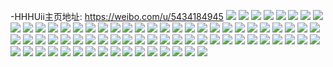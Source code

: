 -HHHUii主页地址: https://weibo.com/u/5434184945 
![](https://wx4.sinaimg.cn/mw2000/005VLhKhly1h9jbh4jjnzj30tu13uqb0.jpg) 
![](https://wx4.sinaimg.cn/mw2000/005VLhKhly1h9jbh4z4enj30u0199wou.jpg) 
![](https://wx4.sinaimg.cn/mw2000/005VLhKhly1h9jbh5densj30u01sxn53.jpg) 
![](https://wx4.sinaimg.cn/mw2000/005VLhKhly1h9jbh5nn44j30tu13ugrq.jpg) 
![](https://wx4.sinaimg.cn/mw2000/005VLhKhly1h9jbh68sg4j30tu13uain.jpg) 
![](https://wx4.sinaimg.cn/mw2000/005VLhKhly1h9jbkn7o4hj30tu13utdz.jpg) 
![](https://wx4.sinaimg.cn/mw2000/005VLhKhly1h97pyssdx2j30tu13uwjv.jpg) 
![](https://wx4.sinaimg.cn/mw2000/005VLhKhly1h8ppjs12iuj30u01hctip.jpg) 
![](https://wx4.sinaimg.cn/mw2000/005VLhKhly1h8ppjutg7bj30tu13uaji.jpg) 
![](https://wx4.sinaimg.cn/mw2000/005VLhKhly1h8ppk1f4r5j30uk5ni4qr.jpg) 
![](https://wx4.sinaimg.cn/mw2000/005VLhKhly1h8ppjrivitj32c0340hdu.jpg) 
![](https://wx4.sinaimg.cn/mw2000/005VLhKhly1h8ppk21b4fj30tu13uq9g.jpg) 
![](https://wx4.sinaimg.cn/mw2000/005VLhKhly1h8ppki18k1j31yc0wi1ky.jpg) 
![](https://wx4.sinaimg.cn/mw2000/005VLhKhly1h8ppkimlmvj31o0280tsa.jpg) 
![](https://wx4.sinaimg.cn/mw2000/005VLhKhly1h8h9huzs3vj313u0tuk2x.jpg) 
![](https://wx4.sinaimg.cn/mw2000/005VLhKhly1h8h9hv9rovj30u01hcak9.jpg) 
![](https://wx4.sinaimg.cn/mw2000/005VLhKhly1h8h9hwlaq2j30u01sytjt.jpg) 
![](https://wx4.sinaimg.cn/mw2000/005VLhKhly1h8h9iwam33j30u01sxgt8.jpg) 
![](https://wx4.sinaimg.cn/mw2000/005VLhKhly1h89bj49y6mj31hc0u0dpn.jpg) 
![](https://wx4.sinaimg.cn/mw2000/005VLhKhly1h89bjdileuj30u0131qfe.jpg) 
![](https://wx4.sinaimg.cn/mw2000/005VLhKhly1h82cgvwmtij32c0340hdu.jpg) 
![](https://wx4.sinaimg.cn/mw2000/005VLhKhly1h82cgxhns2j32c0340kjm.jpg) 
![](https://wx4.sinaimg.cn/mw2000/005VLhKhly1h82chfbn6dj31qx2hp4qp.jpg) 
![](https://wx4.sinaimg.cn/mw2000/005VLhKhly1h82chc15ghj30wi1yce81.jpg) 
![](https://wx4.sinaimg.cn/mw2000/005VLhKhly1h82cnoihjoj31yc0wiwn4.jpg) 
![](https://wx4.sinaimg.cn/mw2000/005VLhKhly1h7oowjcapcj30u0140n3r.jpg) 
![](https://wx4.sinaimg.cn/mw2000/005VLhKhly1h6vdn6gcqmj30qh0zsjvq.jpg) 
![](https://wx4.sinaimg.cn/mw2000/005VLhKhly1h6vdjr9axej30tu13ut9y.jpg) 
![](https://wx4.sinaimg.cn/mw2000/005VLhKhly1h6vdn74elaj30tu13u0ui.jpg) 
![](https://wx4.sinaimg.cn/mw2000/005VLhKhly1h6mo8hiunoj30tu13udo4.jpg) 
![](https://wx4.sinaimg.cn/mw2000/005VLhKhly1h6mo8j173fj30tu13un0w.jpg) 
![](https://wx4.sinaimg.cn/mw2000/005VLhKhly1h6mp2if7j9j30vg17vt9b.jpg) 
![](https://wx4.sinaimg.cn/mw2000/005VLhKhly1h6gvuqavvkj30u0140799.jpg) 
![](https://wx4.sinaimg.cn/mw2000/005VLhKhly1h6atspfcdej30sg23u76s.jpg) 
![](https://wx4.sinaimg.cn/mw2000/005VLhKhly1h6att1h2wmj30sm0hbmxq.jpg) 
![](https://wx4.sinaimg.cn/mw2000/005VLhKhly1h68r1jeqvnj30l30pp788.jpg) 
![](https://wx4.sinaimg.cn/mw2000/005VLhKhly1h68r0f543pj30u0140tg1.jpg) 
![](https://wx4.sinaimg.cn/mw2000/005VLhKhly1h68r0filijj30u0140wfa.jpg) 
![](https://wx4.sinaimg.cn/mw2000/005VLhKhly1h68r0yz9f7j30n50ctgm5.jpg) 
![](https://wx4.sinaimg.cn/mw2000/005VLhKhly1h68r0g11i3j30u015jtae.jpg) 
![](https://wx4.sinaimg.cn/mw2000/005VLhKhly1h5wmpkitquj32c0340000.jpg) 
![](https://wx4.sinaimg.cn/mw2000/005VLhKhly1h5wmprdn4kj30tx1d37i4.jpg) 
![](https://wx4.sinaimg.cn/mw2000/005VLhKhly1h5ni1dzihsj30sm0z3q86.jpg) 
![](https://wx4.sinaimg.cn/mw2000/005VLhKhly1h5gzguuy15j30u0140afu.jpg) 
![](https://wx4.sinaimg.cn/mw2000/005VLhKhly1h5gzyn9x2ij30tu13uahz.jpg) 
![](https://wx4.sinaimg.cn/mw2000/005VLhKhly1h5gzymzj0aj30tu13u0wq.jpg) 
![](https://wx4.sinaimg.cn/mw2000/005VLhKhly1h5gzynlr82j313u0tuahl.jpg) 
![](https://wx4.sinaimg.cn/mw2000/005VLhKhly1h5gzynum2ij30tu13uth6.jpg) 
![](https://wx4.sinaimg.cn/mw2000/005VLhKhly1h5gzgtms5tj30u014079f.jpg) 
![](https://wx4.sinaimg.cn/mw2000/005VLhKhly1h5gzyo4g7pj30t70mkju3.jpg) 
![](https://wx4.sinaimg.cn/mw2000/005VLhKhly1h5dm5e9zhhj313u0tu46q.jpg) 
![](https://wx4.sinaimg.cn/mw2000/005VLhKhly1h5dltrp25dj31jg256b29.jpg) 
![](https://wx4.sinaimg.cn/mw2000/005VLhKhly1h5dm5eskixj30tu13uq91.jpg) 
![](https://wx4.sinaimg.cn/mw2000/005VLhKhly1h5dm5ggy33j30u0140k1e.jpg) 
![](https://wx4.sinaimg.cn/mw2000/005VLhKhly1h55ap1fetbj30mi0u0jvo.jpg) 
![](https://wx4.sinaimg.cn/mw2000/005VLhKhly1h55ap5ua9gj30u01sxdq3.jpg) 
![](https://wx4.sinaimg.cn/mw2000/005VLhKhly1h55ap6b7xzj30mi0u0wir.jpg) 
![](https://wx4.sinaimg.cn/mw2000/005VLhKhly1h55apdjyxlj30tw10mwkb.jpg) 
![](https://wx4.sinaimg.cn/mw2000/005VLhKhly1h55apnp2uwj30u00qjac4.jpg) 
![](https://wx4.sinaimg.cn/mw2000/005VLhKhly1h51n9ww38pj30mi0u048i.jpg) 
![](https://wx4.sinaimg.cn/mw2000/005VLhKhly1h51n9x5zm5j30mi0u0aey.jpg) 
![](https://wx4.sinaimg.cn/mw2000/005VLhKhly1h51n9zjcakj30u00mi43m.jpg) 
![](https://wx4.sinaimg.cn/mw2000/005VLhKhly1h51n9zq7rcj313u0tuwkr.jpg) 
![](https://wx4.sinaimg.cn/mw2000/005VLhKhly1h51na008tej313u0tu7c6.jpg) 
![](https://wx4.sinaimg.cn/mw2000/005VLhKhly1h51na3mgz8j30wi1yc193.jpg) 
![](https://wx4.sinaimg.cn/mw2000/005VLhKhly1h51na1ol9ij30wi1yctpl.jpg) 
![](https://wx4.sinaimg.cn/mw2000/005VLhKhly1h4vpl3u1s1j30mi0u0jx3.jpg) 
![](https://wx4.sinaimg.cn/mw2000/005VLhKhly1h4vpm3tv8nj30mi0u00wo.jpg) 
![](https://wx4.sinaimg.cn/mw2000/005VLhKhly1h4vpodrh4wj30mi0u0gpm.jpg) 
![](https://wx4.sinaimg.cn/mw2000/005VLhKhly1h4vpoebnvlj30mi0u0gpb.jpg) 
![](https://wx4.sinaimg.cn/mw2000/005VLhKhly1h4vpofvcipj30l60syad7.jpg) 
![](https://wx4.sinaimg.cn/mw2000/005VLhKhly1h4d76q192hj30u00u0djj.jpg) 
![](https://wx4.sinaimg.cn/mw2000/005VLhKhly1h4d76uwrsuj30u01sydje.jpg) 
![](https://wx4.sinaimg.cn/mw2000/005VLhKhly1h4d78yljtnj30wi0i476b.jpg) 
